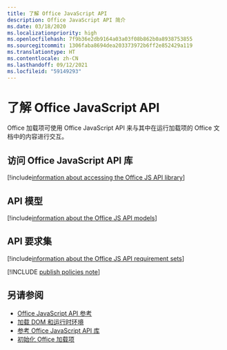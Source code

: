 ```yaml
---
title: 了解 Office JavaScript API
description: Office JavaScript API 简介
ms.date: 03/18/2020
ms.localizationpriority: high
ms.openlocfilehash: 7f9b36e2db9164a03a03f08b862b0a8938753855
ms.sourcegitcommit: 1306faba8694dea203373972b6ff2e852429a119
ms.translationtype: HT
ms.contentlocale: zh-CN
ms.lasthandoff: 09/12/2021
ms.locfileid: "59149293"
---
```

# <a name="understanding-the-office-javascript-api"></a>了解 Office JavaScript API

Office 加载项可使用 Office JavaScript API 来与其中在运行加载项的 Office 文档中的内容进行交互。

## <a name="accessing-the-office-javascript-api-library"></a>访问 Office JavaScript API 库

[!include[information about accessing the Office JS API library](../includes/office-js-access-library.md)]

## <a name="api-models"></a>API 模型

[!include[information about the Office JS API models](../includes/office-js-api-models.md)]

## <a name="api-requirement-sets"></a>API 要求集

[!include[information about the Office JS API requirement sets](../includes/office-js-requirement-sets.md)]

[!INCLUDE [publish policies note](../includes/note-publish-policies.md)]

## <a name="see-also"></a>另请参阅

- [Office JavaScript API 参考](../reference/javascript-api-for-office.md)
- [加载 DOM 和运行时环境](loading-the-dom-and-runtime-environment.md)
- [参考 Office JavaScript API 库](referencing-the-javascript-api-for-office-library-from-its-cdn.md)
- [初始化 Office 加载项](initialize-add-in.md)

